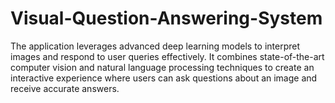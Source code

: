 # Visual-Question-Answering-System
The application leverages advanced deep learning models to interpret images and respond to user queries effectively. It combines state-of-the-art computer vision and natural language processing techniques to create an interactive experience where users can ask questions about an image and receive accurate answers.
